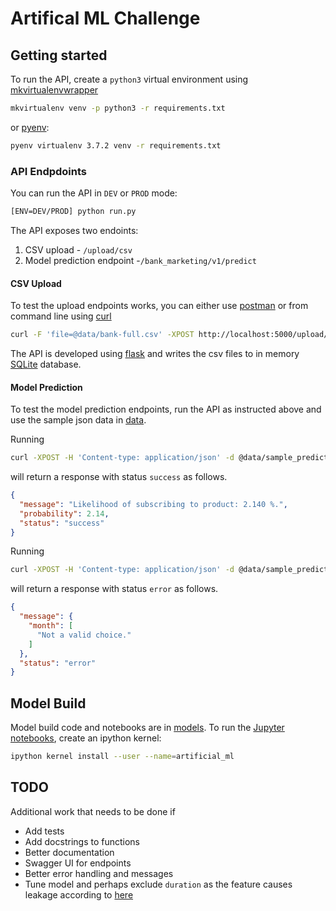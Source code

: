 # Artifical ML Challenge 

## Getting started

To run the API, create a `python3` virtual environment using [mkvirtualenvwrapper](https://virtualenvwrapper.readthedocs.io/en/latest/)

```bash
mkvirtualenv venv -p python3 -r requirements.txt
```

or [pyenv](https://github.com/pyenv/pyenv):

```bash
pyenv virtualenv 3.7.2 venv -r requirements.txt
```


### API Endpdoints

You can run the API in `DEV` or `PROD` mode:

```bash
[ENV=DEV/PROD] python run.py
```

The API exposes two endoints:

1. CSV upload - `/upload/csv`
1. Model prediction endpoint -`/bank_marketing/v1/predict` 


#### CSV Upload 

To test the upload endpoints works, you can either use [postman](https://www.getpostman.com/) or from
command line using [curl](https://curl.haxx.se/)

```bash
curl -F 'file=@data/bank-full.csv' -XPOST http://localhost:5000/upload/csv
```

The API is developed using [flask](http://flask.pocoo.org/) and writes the csv files to in memory
[SQLite](https://www.sqlite.org/index.html) database.


#### Model Prediction

To test the model prediction endpoints, run the API as instructed above and use the sample json data in [data](./data).

Running

```bash
curl -XPOST -H 'Content-type: application/json' -d @data/sample_predict_data_success.json http://localhost:5000/bank_marketing/v1/predict
```

will return a response with status `success` as follows.


```json
{
  "message": "Likelihood of subscribing to product: 2.140 %.",
  "probability": 2.14,
  "status": "success"
}
```

Running 

```bash
curl -XPOST -H 'Content-type: application/json' -d @data/sample_predict_data_invalid_month.json http://localhost:5000/bank_marketing/v1/predict
```

will return a response with status `error` as follows.


```json
{
  "message": {
    "month": [
      "Not a valid choice."
    ]
  },
  "status": "error"
}
```
 

## Model Build

Model build code and notebooks are in [models](./models). To run the [Jupyter notebooks](https://jupyter.org/), create
an ipython kernel:

```bash
ipython kernel install --user --name=artificial_ml
```


## TODO

Additional work that needs to be done if 

* Add tests
* Add docstrings to functions
* Better documentation
* Swagger UI for endpoints
* Better error handling and messages
* Tune model and perhaps exclude `duration` as the feature causes leakage according to [here](https://archive.ics.uci.edu/ml/datasets/bank+marketing)


